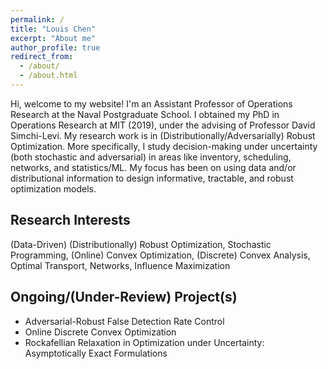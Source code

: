 ```yaml
---
permalink: /
title: "Louis Chen"
excerpt: "About me"
author_profile: true
redirect_from: 
  - /about/
  - /about.html
---
```


Hi, welcome to my website! I'm an Assistant Professor of Operations Research at the Naval Postgraduate School. I obtained my PhD in Operations Research at MIT (2019), under the advising of Professor David Simchi-Levi. My research work is in (Distributionally/Adversarially) Robust Optimization.  More specifically, I study decision-making under uncertainty (both stochastic and adversarial) in areas like inventory, scheduling, networks, and statistics/ML. My focus has been on using data and/or distributional information to design informative, tractable, and robust optimization models.


Research Interests
------
(Data-Driven) (Distributionally) Robust Optimization, Stochastic Programming, (Online) Convex Optimization, (Discrete) Convex Analysis, Optimal Transport, Networks, Influence Maximization


Ongoing/(Under-Review) Project(s)
------
* Adversarial-Robust False Detection Rate Control
* Online Discrete Convex Optimization 
* Rockafellian Relaxation in Optimization under Uncertainty: Asymptotically Exact Formulations
